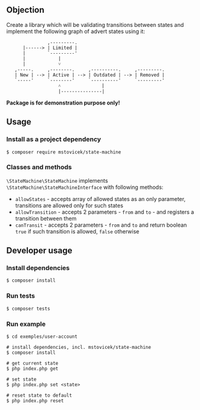 ## Objection

Create a library which will be validating transitions between states and implement the following graph of advert
states using it:

```
               ,---------.
      |------> | Limited |
      |        `---------'
      |            |
      |            ˅
   ,-----.     ,--------.     ,----------.     ,---------.
   | New | --> | Active | --> | Outdated | --> | Removed |
   `-----'     `--------'     `----------'     `---------'
                   ˄               |
                   |---------------|
```

**Package is for demonstration purpose only!**


## Usage

### Install as a project dependency

```
$ composer require mstovicek/state-machine
```

### Classes and methods

`\StateMachine\StateMachine` implements `\StateMachine\StateMachineInterface` with following methods:
- `allowStates` - accepts array of allowed states as an only parameter, transitions are allowed only for such states
- `allowTransition` - accepts 2 parameters - `from` and `to` - and registers a transition between them
- `canTransit` - accepts 2 parameters - `from` and `to` and return boolean `true` if such transition is allowed, `false` otherwise


## Developer usage

### Install dependencies

```
$ composer install
```

### Run tests

```
$ composer tests
```

### Run example

```
$ cd exemples/user-account

# install dependencies, incl. mstovicek/state-machine
$ composer install

# get current state
$ php index.php get

# set state
$ php index.php set <state>

# reset state to default
$ php index.php reset

```
